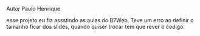 Autor Paulo Henrique

esse projeto eu fiz assstindo as aulas do B7Web.
Teve um erro ao definir o tamanho ficar dos slides, quando quiser trocar tem que rever o codigo.